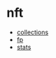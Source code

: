 # nft

- [collections](/sdk/reference/crypto/nft/collections)
- [fp](/sdk/reference/crypto/nft/fp)
- [stats](/sdk/reference/crypto/nft/stats)

